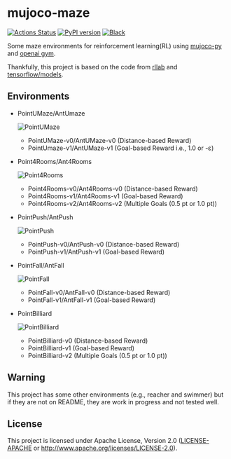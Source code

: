 # mujoco-maze
[![Actions Status](https://github.com/kngwyu/mujoco-maze/workflows/CI/badge.svg)](https://github.com/kngwyu/mujoco-maze/actions)
[![PyPI version](https://img.shields.io/pypi/v/mujoco-maze?style=flat-square)](https://pypi.org/project/mujoco-maze/)
[![Black](https://img.shields.io/badge/code%20style-black-000.svg)](https://github.com/psf/black)

Some maze environments for reinforcement learning(RL) using [mujoco-py] and
[openai gym][gym].

Thankfully, this project is based on the code from  [rllab] and [tensorflow/models][models].

## Environments

- PointUMaze/AntUmaze

  ![PointUMaze](./screenshots/PointUMaze.png)
  - PointUMaze-v0/AntUMaze-v0 (Distance-based Reward)
  - PointUmaze-v1/AntUMaze-v1 (Goal-based Reward i.e., 1.0 or -ε)

- Point4Rooms/Ant4Rooms

  ![Point4Rooms](./screenshots/Point4Rooms.png)
  - Point4Rooms-v0/Ant4Rooms-v0 (Distance-based Reward)
  - Point4Rooms-v1/Ant4Rooms-v1 (Goal-based Reward)
  - Point4Rooms-v2/Ant4Rooms-v2 (Multiple Goals (0.5 pt or 1.0 pt))

- PointPush/AntPush

  ![PointPush](./screenshots/AntPush.png)
  - PointPush-v0/AntPush-v0 (Distance-based Reward)
  - PointPush-v1/AntPush-v1 (Goal-based Reward)

- PointFall/AntFall

  ![PointFall](./screenshots/AntFall.png)
  - PointFall-v0/AntFall-v0 (Distance-based Reward)
  - PointFall-v1/AntFall-v1 (Goal-based Reward)

- PointBilliard

  ![PointBilliard](./screenshots/PointBilliard.png)
  - PointBilliard-v0 (Distance-based Reward)
  - PointBilliard-v1 (Goal-based Reward)
  - PointBilliard-v2 (Multiple Goals (0.5 pt or 1.0 pt))

## Warning
This project has some other environments (e.g., reacher and swimmer)
but if they are not on README, they are work in progress and
not tested well.

## License
This project is licensed under Apache License, Version 2.0
([LICENSE-APACHE](LICENSE) or http://www.apache.org/licenses/LICENSE-2.0).

[gym]: https://github.com/openai/gym
[models]: https://github.com/tensorflow/models/tree/master/research/efficient-hrl
[mujoco-py]: https://github.com/openai/mujoco-py
[rllab]: https://github.com/rll/rllab
